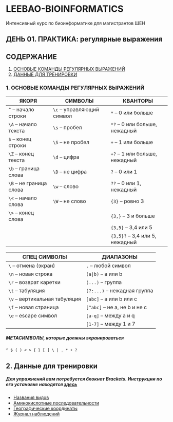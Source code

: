 # LEEBAO-BIOINFORMATICS

Интенсивный курс по биоинформатике для магистрантов ШЕН


## ДЕНЬ 01. ПРАКТИКА: регулярные выражения

## СОДЕРЖАНИЕ

1. [ОСНОВЫЕ КОМАНДЫ РЕГУЛЯРНЫХ ВЫРАЖЕНИЙ](https://github.com/vinni-bio/MS-SHEN-Bioinformatics/blob/master/INSTRUCTIONS/DAY01_P4_REGEXP.md#1-%D0%BE%D1%81%D0%BD%D0%BE%D0%B2%D1%8B%D0%B5-%D0%BA%D0%BE%D0%BC%D0%B0%D0%BD%D0%B4%D1%8B-%D1%80%D0%B5%D0%B3%D1%83%D0%BB%D1%8F%D1%80%D0%BD%D1%8B%D1%85-%D0%B2%D1%8B%D1%80%D0%B0%D0%B6%D0%B5%D0%BD%D0%B8%D0%B9)
2. [ДАННЫЕ ДЛЯ ТРЕНИРОВКИ](https://github.com/vinni-bio/MS-SHEN-Bioinformatics/blob/master/INSTRUCTIONS/DAY01_P4_REGEXP.md#2-%D0%B4%D0%B0%D0%BD%D0%BD%D1%8B%D0%B5-%D0%B4%D0%BB%D1%8F-%D1%82%D1%80%D0%B5%D0%BD%D0%B8%D1%80%D0%BE%D0%B2%D0%BA%D0%B8)
     
### 1. ОСНОВЫЕ КОМАНДЫ РЕГУЛЯРНЫХ ВЫРАЖЕНИЙ
|ЯКОРЯ | СИМВОЛЫ | КВАНТОРЫ |
| --------- | --------- | --------- |
|`^` – начало строки | `\c` – управляющий символ | `*` – 0 или больше|
|`\A` – начало текста | `\s` – пробел | `*?` – 0 или больше, нежадный |
|`$` – конец строки | `\S` – не пробел | `+` – 1 или больше |
|`\Z` – конец текста | `\d` – цифра | `+?` – 1 или больше, нежадный |
|`\b` – граница слова | `\D` – не цифра | `?` – 0 или 1 |
|`\B` – не граница слова | `\w` – слово | `??` – 0 или 1, нежадный |
|`\<` – начало слова | `\W` – не слово| `{3}` – ровно 3 |
|`\>` – конец слова | | `{3,}` – 3 и больше |
| | | `{3,5}` – 3,4 или 5 |
| | | `{3,5}?` – 3,4 или 5, нежадный |

|СПЕЦ СИМВОЛЫ | ДИАПАЗОНЫ | 
| --------- | --------- |
|`\` – отмена (экран) | `.` – любой символ |
|`\n` – новая строка | `(a\|b)` – a или b |
|`\r` – возврат каретки | `(...)` – группа |
|`\t` – табуляция | `(?:...)` – нежадная группа |
|`\v` – вертикальная табуляция | `[abc]` – a или b или с |
|`\f` – новая страница | `[^abc]` – не a, не b и не с|
|`\e` – escape символ | `[a-q]` – между a и q|
| | `[1-7]` – между 1 и 7|

##### МЕТАСИМВОЛЫ, которые должны экранироваться
```
^ $ ( ) < > { } [ ] \ | . * + ?
```

## 2. Данные для тренировки

##### Для упражнений вам потребуется блокнот Brackets. Инструкции по его установке находятся [здесь](https://github.com/vinni-bio/LEEBAO-BIOINFORMATICS/blob/master/INSTRUCTIONS/DAY01_25NOV19_LINUX.md#i-%D1%83%D1%81%D1%82%D0%B0%D0%BD%D0%BE%D0%B2%D0%BA%D0%B0-%D1%82%D0%B5%D0%BA%D1%81%D1%82%D0%BE%D0%B2%D0%BE%D0%B3%D0%BE-%D1%80%D0%B5%D0%B4%D0%B0%D0%BA%D1%82%D0%BE%D1%80%D0%B0-brackets)

* [Названия видов](https://raw.githubusercontent.com/vinni-bio/LEEBAO-BIOINFORMATICS/master/FILES/species.txt)
* [Аминокислотные последовательности](https://raw.githubusercontent.com/vinni-bio/LEEBAO-BIOINFORMATICS/master/FILES/proteins.fas)
* [Географические координаты](https://raw.githubusercontent.com/vinni-bio/LEEBAO-BIOINFORMATICS/master/FILES/coordniates.txt)
* [Журнал наблюдений](https://raw.githubusercontent.com/vinni-bio/LEEBAO-BIOINFORMATICS/master/FILES/observations.txt)


